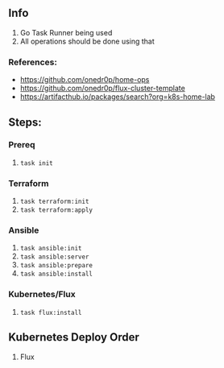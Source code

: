 ## Info
1. Go Task Runner being used
2. All operations should be done using that


### References:
- https://github.com/onedr0p/home-ops
- https://github.com/onedr0p/flux-cluster-template
- https://artifacthub.io/packages/search?org=k8s-home-lab



## Steps:

### Prereq
  1. `task init`

### Terraform
  1. `task terraform:init`
  2. `task terraform:apply`

### Ansible
  1. `task ansible:init`
  2. `task ansible:server`
  3. `task ansible:prepare`
  4. `task ansible:install`

### Kubernetes/Flux
  1. `task flux:install`


## Kubernetes Deploy Order
1. Flux
